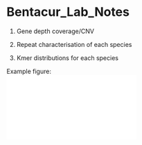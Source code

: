 # Bentacur_Lab_Notes

1. Gene depth coverage/CNV

2. Repeat characterisation of each species

3. Kmer distributions for each species

Example figure:  
![Alt text](./ExampleFig.pdf)



